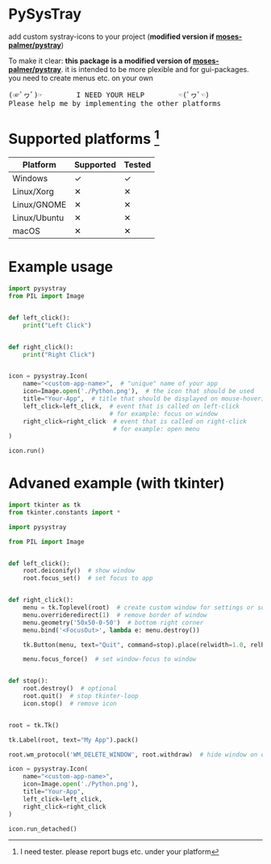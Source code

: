 # PySysTray
add custom systray-icons to your project (**modified version if [moses-palmer/pystray](https://github.com/moses-palmer/pystray)**)

To make it clear: **this package is a modified version of [moses-palmer/pystray](https://github.com/moses-palmer/pystray)**.
it is intended to be more plexible and for gui-packages.
you need to create menus etc. on your own

<pre>
(☞ﾟヮﾟ)☞        I NEED YOUR HELP        ☜(ﾟヮﾟ☜)  
Please help me by implementing the other platforms
</pre>

# Supported platforms [^1]

| Platform     | Supported | Tested |
| ------------ | --------- | ------ |
| Windows      | ✓         | ✓     |
| Linux/Xorg   | ✕         | ✕     |
| Linux/GNOME  | ✕         | ✕     |
| Linux/Ubuntu | ✕         | ✕     |
| macOS        | ✕         | ✕     |

[^1]: I need tester. please report bugs etc. under your platform  


# Example usage
```python
import pysystray
from PIL import Image


def left_click():
    print("Left Click")


def right_click():
    print("Right Click")


icon = pysystray.Icon(
    name="<custom-app-name>",  # "unique" name of your app
    icon=Image.open('./Python.png'),  # the icon that should be used
    title="Your-App",  # title that should be displayed on mouse-hovering
    left_click=left_click,  # event that is called on left-click
                            # for example: focus on window
    right_click=right_click  # event that is called on right-click
                             # for example: open menu
)

icon.run()
```

# Advaned example (with tkinter)
```python
import tkinter as tk
from tkinter.constants import *

import pysystray

from PIL import Image


def left_click():
    root.deiconify()  # show window
    root.focus_set()  # set focus to app


def right_click():
    menu = tk.Toplevel(root)  # create custom window for settings or so
    menu.overrideredirect(1)  # remove border of window
    menu.geometry('50x50-0-50')  # bottom right corner
    menu.bind('<FocusOut>', lambda e: menu.destroy())

    tk.Button(menu, text="Quit", command=stop).place(relwidth=1.0, relheight=1.0)

    menu.focus_force()  # set window-focus to window


def stop():
    root.destroy()  # optional
    root.quit()  # stop tkinter-loop
    icon.stop()  # remove icon


root = tk.Tk()

tk.Label(root, text="My App").pack()

root.wm_protocol('WM_DELETE_WINDOW', root.withdraw)  # hide window on close-button

icon = pysystray.Icon(
    name="<custom-app-name>",
    icon=Image.open('./Python.png'),
    title="Your-App",
    left_click=left_click,
    right_click=right_click
)

icon.run_detached()
```
